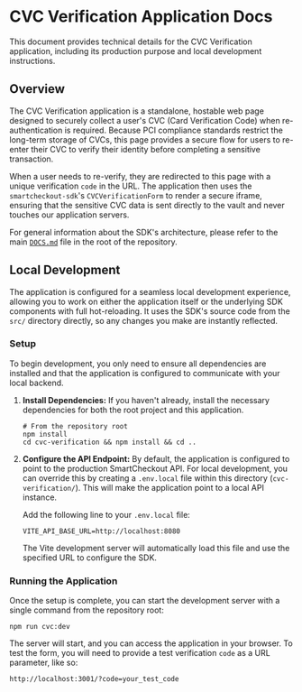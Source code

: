 # CVC Verification Application Docs

This document provides technical details for the CVC Verification application, including its production purpose and local development instructions.

## Overview

The CVC Verification application is a standalone, hostable web page designed to securely collect a user's CVC (Card Verification Code) when re-authentication is required. Because PCI compliance standards restrict the long-term storage of CVCs, this page provides a secure flow for users to re-enter their CVC to verify their identity before completing a sensitive transaction.

When a user needs to re-verify, they are redirected to this page with a unique verification `code` in the URL. The application then uses the `smartcheckout-sdk`'s `CVCVerificationForm` to render a secure iframe, ensuring that the sensitive CVC data is sent directly to the vault and never touches our application servers.

For general information about the SDK's architecture, please refer to the main [`DOCS.md`](../DOCS.md) file in the root of the repository.

## Local Development

The application is configured for a seamless local development experience, allowing you to work on either the application itself or the underlying SDK components with full hot-reloading. It uses the SDK's source code from the `src/` directory directly, so any changes you make are instantly reflected.

### Setup

To begin development, you only need to ensure all dependencies are installed and that the application is configured to communicate with your local backend.

1.  **Install Dependencies:** If you haven't already, install the necessary dependencies for both the root project and this application.
    ```shell
    # From the repository root
    npm install
    cd cvc-verification && npm install && cd ..
    ```

2.  **Configure the API Endpoint:** By default, the application is configured to point to the production SmartCheckout API. For local development, you can override this by creating a `.env.local` file within this directory (`cvc-verification/`). This will make the application point to a local API instance.

    Add the following line to your `.env.local` file:
    ```
    VITE_API_BASE_URL=http://localhost:8080
    ```
    The Vite development server will automatically load this file and use the specified URL to configure the SDK.

### Running the Application

Once the setup is complete, you can start the development server with a single command from the repository root:

```shell
npm run cvc:dev
```

The server will start, and you can access the application in your browser. To test the form, you will need to provide a test verification `code` as a URL parameter, like so:

`http://localhost:3001/?code=your_test_code`
